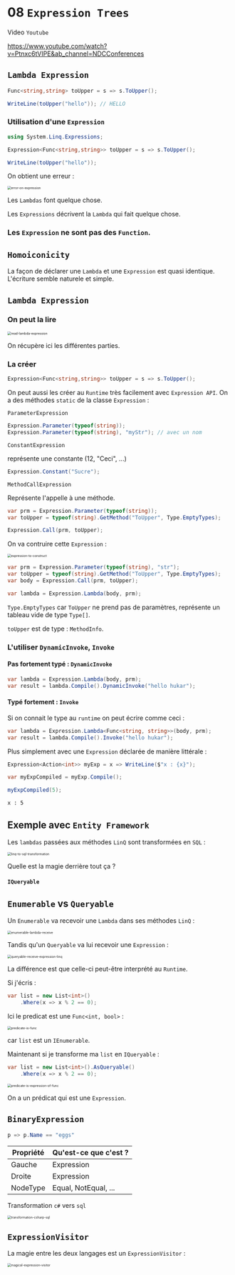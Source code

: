# 08 `Expression Trees`

Video `Youtube`

https://www.youtube.com/watch?v=Ptnxc6tVIPE&ab_channel=NDCConferences



## `Lambda Expression`

```cs
Func<string,string> toUpper = s => s.ToUpper();

WriteLine(toUpper("hello")); // HELLO
```



### Utilisation d'une `Expression`

```cs
using System.Linq.Expressions;

Expression<Func<string,string>> toUpper = s => s.ToUpper();

WriteLine(toUpper("hello"));
```

On obtient une erreur :

<img src="assets/error-on-expression.png" alt="error-on-expression" style="zoom:50%;" />

Les `Lambdas` font quelque chose.

Les `Expressions` décrivent la `Lambda` qui fait quelque chose.

### Les `Expression` ne sont pas des `Function`.



## `Homoiconicity`

La façon de déclarer une `Lambda` et une `Expression` est quasi identique. L'écriture semble naturele et simple.



## `Lambda Expression`

### On peut la lire
<img src="assets/read-lambda-expression.png" alt="read-lambda-expression" style="zoom:50%;" />

On récupère ici les différentes parties.

### La créer
```cs
Expression<Func<string,string>> toUpper = s => s.ToUpper();
```

On peut aussi les créer au `Runtime` très facilement avec `Expression API`.
On a des méthodes `static` de la classe `Expression` :

`ParameterExpression`

```cs
Expression.Parameter(typeof(string));
Expression.Parameter(typeof(string), "myStr"); // avec un nom
```

  

`ConstantExpression`

représente une constante (12, "Ceci", ...)

```cs
Expression.Constant("Sucre");
```



`MethodCallExpression`

Représente l'appelle à une méthode.

```cs
var prm = Expression.Parameter(typeof(string));
var toUpper = typeof(string).GetMethod("ToUpper", Type.EmptyTypes);

Expression.Call(prm, toUpper);
```

On va contruire cette `Expression` :

<img src="assets/expression-to-construct.png" alt="expression-to-construct" style="zoom:50%;" />

```cs
var prm = Expression.Parameter(typeof(string), "str");
var toUpper = typeof(string).GetMethod("ToUpper", Type.EmptyTypes);
var body = Expression.Call(prm, toUpper);

var lambda = Expression.Lambda(body, prm);
```

`Type.EmptyTypes` car `ToUpper` ne prend pas de paramètres, représente un tableau vide de type `Type[]`.

`toUpper` est de type : `MethodInfo`.



### L'utiliser `DynamicInvoke`, `Invoke`

#### Pas fortement typé : `DynamicInvoke`

```cs
var lambda = Expression.Lambda(body, prm);
var result = lambda.Compile().DynamicInvoke("hello hukar");
```

#### Typé fortement : `Invoke`

Si on connait le type au `runtime` on peut écrire comme ceci :

```cs
var lambda = Expression.Lambda<Func<string, string>>(body, prm);
var result = lambda.Compile().Invoke("hello hukar");
```

Plus simplement avec une `Expression` déclarée de manière littérale :

```cs
Expression<Action<int>> myExp = x => WriteLine($"x : {x}");

var myExpCompiled = myExp.Compile();

myExpCompiled(5);
```

```
x : 5
```



## Exemple avec `Entity Framework`

Les `lambdas` passées aux méthodes `LinQ` sont transformées en `SQL` :

<img src="assets/linq-to-sql-transformation.png" alt="linq-to-sql-transformation" style="zoom:50%;" />

Quelle est la magie derrière tout ça ?

#### `IQueryable`



## `Enumerable` vs `Queryable`

Un `Enumerable` va recevoir une `Lambda` dans ses méthodes `LinQ` :

<img src="assets/enumerable-lambda-receive.png" alt="enumerable-lambda-receive" style="zoom:50%;" />

Tandis qu'un `Queryable` va lui recevoir une `Expression` :

<img src="assets/queryable-receive-expression-linq.png" alt="queryable-receive-expression-linq" style="zoom:50%;" />

La différence est que celle-ci peut-être interprété au `Runtime`.

Si j'écris :

```cs
var list = new List<int>()
    .Where(x => x % 2 == 0);
```

Ici le predicat est une `Func<int, bool>` :

<img src="assets/predicate-is-func.png" alt="predicate-is-func" style="zoom:50%;" />

car `list` est un `IEnumerable`.

Maintenant si je transforme ma `list` en `IQueryable` :

```cs
var list = new List<int>().AsQueryable()
    .Where(x => x % 2 == 0);
```

<img src="assets/predicate-is-expression-of-func.png" alt="predicate-is-expression-of-func" style="zoom:50%;" />

On a un prédicat qui est une `Expression`.

## `BinaryExpression`

```cs
p => p.Name == "eggs"
```

| Propriété | Qu'est-ce que c'est ? |
| --------- | --------------------- |
| Gauche    | Expression            |
| Droite    | Expression            |
| NodeType  | Equal, NotEqual, ...  |

Transformation `c#` vers `sql`

<img src="assets/transformation-csharp-sql.png" alt="transformation-csharp-sql" style="zoom:50%;" />



## `ExpressionVisitor`

La magie entre les deux langages est un `ExpressionVisitor` :

<img src="assets/magical-expression-visitor.png" alt="magical-expression-visitor" style="zoom:50%;" />
